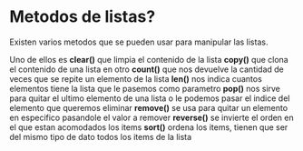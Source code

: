# Metodos de listas?

Existen varios metodos que se pueden usar para manipular las listas.

Uno de ellos es
**clear()** que limpia el contenido de la lista
**copy()** que clona el contenido de una lista en otro
**count()** que nos devuelve la cantidad de veces que se repite un elemento de la lista
**len()** nos indica cuantos elementos tiene la lista que le pasemos como parametro
**pop()** nos sirve para quitar el ultimo elemento de una lista o le podemos pasar el indice del elemento que queremos eliminar
**remove()** se usa para quitar un elemento en especifico pasandole el valor a remover
**reverse()** se invierte el orden en el que estan acomodados los items
**sort()** ordena los items, tienen que ser del mismo tipo de dato todos los items de la lista

